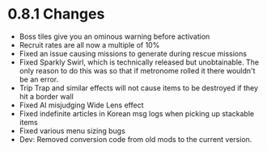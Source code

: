 # 0.8.1 Changes #

* Boss tiles give you an ominous warning before activation
* Recruit rates are all now a multiple of 10%
* Fixed an issue causing missions to generate during rescue missions
* Fixed Sparkly Swirl, which is technically released but unobtainable.  The only reason to do this was so that if metronome rolled it there wouldn't be an error.
* Trip Trap and similar effects will not cause items to be destroyed if they hit a border wall
* Fixed AI misjudging Wide Lens effect
* Fixed indefinite articles in Korean msg logs when picking up stackable items
* Fixed various menu sizing bugs
* Dev: Removed conversion code from old mods to the current version.